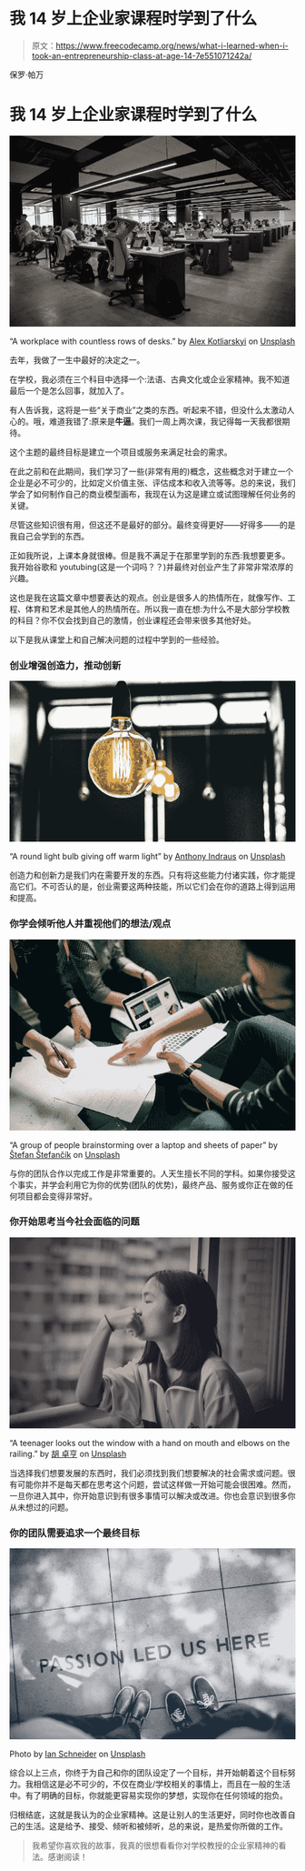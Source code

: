 # 我 14 岁上企业家课程时学到了什么

> 原文：<https://www.freecodecamp.org/news/what-i-learned-when-i-took-an-entrepreneurship-class-at-age-14-7e551071242a/>

保罗·帕万

# 我 14 岁上企业家课程时学到了什么

![1Bl-pPEuzOkyhGNniDlM9x323r4YkXJmXjar](img/79d585129f409e375c21efe22b8634e9.png)

“A workplace with countless rows of desks.” by [Alex Kotliarskyi](https://unsplash.com/@frantic?utm_source=medium&utm_medium=referral) on [Unsplash](https://unsplash.com?utm_source=medium&utm_medium=referral)

去年，我做了一生中最好的决定之一。

在学校，我必须在三个科目中选择一个:法语、古典文化或企业家精神。我不知道最后一个是怎么回事，就加入了。

有人告诉我，这将是一些“关于商业”之类的东西。听起来不错，但没什么太激动人心的。哦，难道我错了:原来是**牛逼**。我们一周上两次课，我记得每一天我都很期待。

这个主题的最终目标是建立一个项目或服务来满足社会的需求。

在此之前和在此期间，我们学习了一些(非常有用的)概念，这些概念对于建立一个企业是必不可少的，比如定义价值主张、评估成本和收入流等等。总的来说，我们学会了如何制作自己的商业模型画布，我现在认为这是建立或试图理解任何业务的关键。

尽管这些知识很有用，但这还不是最好的部分。最终变得更好——好得多——的是我自己会学到的东西。

正如我所说，上课本身就很棒。但是我不满足于在那里学到的东西:我想要更多。我开始谷歌和 youtubing(这是一个词吗？？)并最终对创业产生了非常非常浓厚的兴趣。

这也是我在这篇文章中想要表达的观点。创业是很多人的热情所在，就像写作、工程、体育和艺术是其他人的热情所在。所以我一直在想:为什么不是大部分学校教的科目？你不仅会找到自己的激情，创业课程还会带来很多其他好处。

以下是我从课堂上和自己解决问题的过程中学到的一些经验。

### 创业增强创造力，推动创新

![FUBP03-lMGx4vT1wMXd6SbvByWTnN9inlw1V](img/147133c03d36b6f7d9246dcd4a7d105a.png)

“A round light bulb giving off warm light” by [Anthony Indraus](https://unsplash.com/@aindraus?utm_source=medium&utm_medium=referral) on [Unsplash](https://unsplash.com?utm_source=medium&utm_medium=referral)

创造力和创新力是我们内在需要开发的东西。只有将这些能力付诸实践，你才能提高它们。不可否认的是，创业需要这两种技能，所以它们会在你的道路上得到运用和提高。

### 你学会倾听他人并重视他们的想法/观点

![bobwe67ezmyQ9dpRaag2YK7znjk4-c05jpKB](img/478001ca2f8c312930cb36ae3b665f26.png)

“A group of people brainstorming over a laptop and sheets of paper” by [Štefan Štefančík](https://unsplash.com/@cikstefan?utm_source=medium&utm_medium=referral) on [Unsplash](https://unsplash.com?utm_source=medium&utm_medium=referral)

与你的团队合作以完成工作是非常重要的。人天生擅长不同的学科。如果你接受这个事实，并学会利用它为你的优势(团队的优势)，最终产品、服务或你正在做的任何项目都会变得非常好。

### 你开始思考当今社会面临的问题

![36Musl1AFolcV6WJtpvfcz4wiKHLny4NEJEu](img/a4210fa3b05e3abbc59f526731fb2d4d.png)

“A teenager looks out the window with a hand on mouth and elbows on the railing.” by [胡 卓亨](https://unsplash.com/@chalis007?utm_source=medium&utm_medium=referral) on [Unsplash](https://unsplash.com?utm_source=medium&utm_medium=referral)

当选择我们想要发展的东西时，我们必须找到我们想要解决的社会需求或问题。很有可能你并不是每天都在思考这个问题，尝试这样做一开始可能会很困难。然而，一旦你进入其中，你开始意识到有很多事情可以解决或改进。你也会意识到很多你从未想过的问题。

### 你的团队需要追求一个最终目标

![p4RznWIH3cA0Sk7Rh9N71zqxL15PsHMkyEux](img/11c706d769f674b9102abe8bdd145441.png)

Photo by [Ian Schneider](https://unsplash.com/@goian?utm_source=medium&utm_medium=referral) on [Unsplash](https://unsplash.com?utm_source=medium&utm_medium=referral)

综合以上三点，你终于为自己和你的团队设定了一个目标，并开始朝着这个目标努力。我相信这是必不可少的，不仅在商业/学校相关的事情上，而且在一般的生活中。有了明确的目标，你就能更容易实现你的梦想，实现你在任何领域的抱负。

归根结底，这就是我认为的企业家精神。这是让别人的生活更好，同时你也改善自己的生活。这是给予、接受、倾听和被倾听，总的来说，是热爱你所做的工作。

> 我希望你喜欢我的故事，我真的很想看看你对学校教授的企业家精神的看法。感谢阅读！